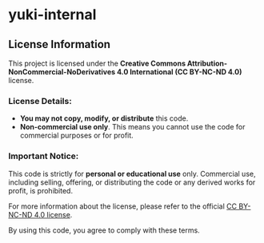 # yuki-internal

## License Information

This project is licensed under the **Creative Commons Attribution-NonCommercial-NoDerivatives 4.0 International (CC BY-NC-ND 4.0)** license.

### License Details:
- **You may not copy, modify, or distribute** this code.
- **Non-commercial use only**. This means you cannot use the code for commercial purposes or for profit.

### Important Notice:
This code is strictly for **personal or educational use** only. Commercial use, including selling, offering, or distributing the code or any derived works for profit, is prohibited.

For more information about the license, please refer to the official [CC BY-NC-ND 4.0 license](https://creativecommons.org/licenses/by-nc-nd/4.0/).

By using this code, you agree to comply with these terms.
